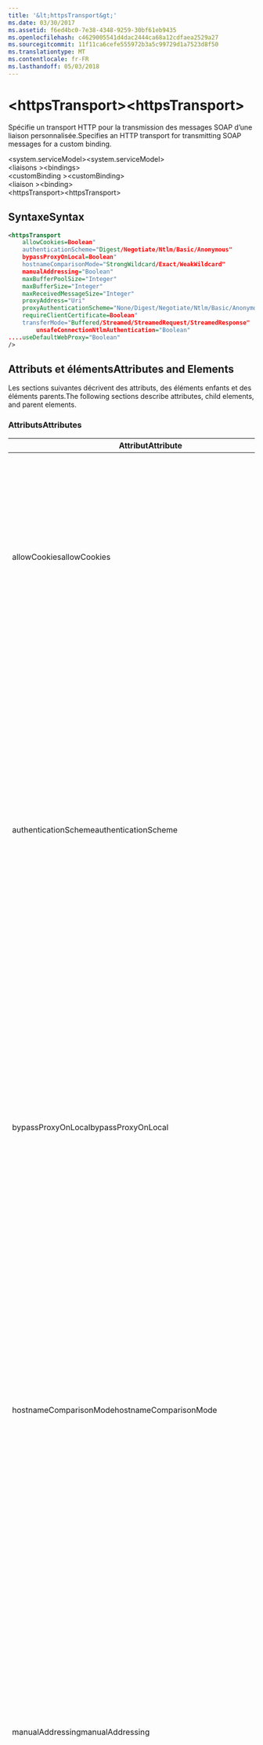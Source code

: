 ```yaml
---
title: '&lt;httpsTransport&gt;'
ms.date: 03/30/2017
ms.assetid: f6ed4bc0-7e38-4348-9259-30bf61eb9435
ms.openlocfilehash: c4629005541d4dac2444ca68a12cdfaea2529a27
ms.sourcegitcommit: 11f11ca6cefe555972b3a5c99729d1a7523d8f50
ms.translationtype: MT
ms.contentlocale: fr-FR
ms.lasthandoff: 05/03/2018
---
```

# <a name="lthttpstransportgt"></a><span data-ttu-id="0d62a-102">&lt;httpsTransport&gt;</span><span class="sxs-lookup"><span data-stu-id="0d62a-102">&lt;httpsTransport&gt;</span></span>
<span data-ttu-id="0d62a-103">Spécifie un transport HTTP pour la transmission des messages SOAP d’une liaison personnalisée.</span><span class="sxs-lookup"><span data-stu-id="0d62a-103">Specifies an HTTP transport for transmitting SOAP messages for a custom binding.</span></span>  
  
 <span data-ttu-id="0d62a-104">\<system.serviceModel></span><span class="sxs-lookup"><span data-stu-id="0d62a-104">\<system.serviceModel></span></span>  
<span data-ttu-id="0d62a-105">\<liaisons ></span><span class="sxs-lookup"><span data-stu-id="0d62a-105">\<bindings></span></span>  
<span data-ttu-id="0d62a-106">\<customBinding ></span><span class="sxs-lookup"><span data-stu-id="0d62a-106">\<customBinding></span></span>  
<span data-ttu-id="0d62a-107">\<liaison ></span><span class="sxs-lookup"><span data-stu-id="0d62a-107">\<binding></span></span>  
<span data-ttu-id="0d62a-108">\<httpsTransport></span><span class="sxs-lookup"><span data-stu-id="0d62a-108">\<httpsTransport></span></span>  
  
## <a name="syntax"></a><span data-ttu-id="0d62a-109">Syntaxe</span><span class="sxs-lookup"><span data-stu-id="0d62a-109">Syntax</span></span>  
  
```xml  
<httpsTransport  
    allowCookies=Boolean"  
    authenticationScheme="Digest/Negotiate/Ntlm/Basic/Anonymous"  
    bypassProxyOnLocal=Boolean"  
    hostnameComparisonMode="StrongWildcard/Exact/WeakWildcard"  
    manualAddressing="Boolean"  
    maxBufferPoolSize="Integer"  
    maxBufferSize="Integer"  
    maxReceivedMessageSize="Integer"  
    proxyAddress="Uri"  
    proxyAuthenticationScheme="None/Digest/Negotiate/Ntlm/Basic/Anonymous"        realm="String"  
    requireClientCertificate=Boolean"  
    transferMode="Buffered/Streamed/StreamedRequest/StreamedResponse"  
        unsafeConnectionNtlmAuthentication="Boolean"  
....useDefaultWebProxy="Boolean"  
/>  
```  
  
## <a name="attributes-and-elements"></a><span data-ttu-id="0d62a-110">Attributs et éléments</span><span class="sxs-lookup"><span data-stu-id="0d62a-110">Attributes and Elements</span></span>  
 <span data-ttu-id="0d62a-111">Les sections suivantes décrivent des attributs, des éléments enfants et des éléments parents.</span><span class="sxs-lookup"><span data-stu-id="0d62a-111">The following sections describe attributes, child elements, and parent elements.</span></span>  
  
### <a name="attributes"></a><span data-ttu-id="0d62a-112">Attributs</span><span class="sxs-lookup"><span data-stu-id="0d62a-112">Attributes</span></span>  
  
|<span data-ttu-id="0d62a-113">Attribut</span><span class="sxs-lookup"><span data-stu-id="0d62a-113">Attribute</span></span>|<span data-ttu-id="0d62a-114">Description</span><span class="sxs-lookup"><span data-stu-id="0d62a-114">Description</span></span>|  
|---------------|-----------------|  
|<span data-ttu-id="0d62a-115">allowCookies</span><span class="sxs-lookup"><span data-stu-id="0d62a-115">allowCookies</span></span>|<span data-ttu-id="0d62a-116">Valeur booléenne qui spécifie si le client accepte les cookies et les propage dans de futures demandes.</span><span class="sxs-lookup"><span data-stu-id="0d62a-116">A Boolean value that specifies whether the client accepts cookies and propagates them on future requests.</span></span> <span data-ttu-id="0d62a-117">La valeur par défaut est `false`.</span><span class="sxs-lookup"><span data-stu-id="0d62a-117">The default is `false`.</span></span><br /><br /> <span data-ttu-id="0d62a-118">Vous pouvez utiliser cet attribut lorsque vous interagissez avec les services Web ASMX qui utilisent des cookies.</span><span class="sxs-lookup"><span data-stu-id="0d62a-118">You can use this attribute when you interact with ASMX Web services that use cookies.</span></span> <span data-ttu-id="0d62a-119">De cette manière, vous avez la certitude que les cookies retournés par le serveur sont automatiquement copiés dans toutes les futures demandes du client pour ce service.</span><span class="sxs-lookup"><span data-stu-id="0d62a-119">In this way, you can be sure that the cookies returned from the server are automatically copied to all future client requests for that service.</span></span>|  
|<span data-ttu-id="0d62a-120">authenticationScheme</span><span class="sxs-lookup"><span data-stu-id="0d62a-120">authenticationScheme</span></span>|<span data-ttu-id="0d62a-121">Spécifie le protocole utilisé pour authentifier des demandes du client qui sont traitées par un écouteur HTTP.</span><span class="sxs-lookup"><span data-stu-id="0d62a-121">Specifies the protocol used to authenticate client requests being processed by an HTTP listener.</span></span> <span data-ttu-id="0d62a-122">Les valeurs valides sont les suivantes :</span><span class="sxs-lookup"><span data-stu-id="0d62a-122">Valid values include the following:</span></span><br /><br /> <span data-ttu-id="0d62a-123">-Digest : Spécifie l’authentification digest.</span><span class="sxs-lookup"><span data-stu-id="0d62a-123">-   Digest: Specifies digest authentication.</span></span><br /><span data-ttu-id="0d62a-124">-Negotiate : Négocie avec le client pour déterminer le schéma d’authentification.</span><span class="sxs-lookup"><span data-stu-id="0d62a-124">-   Negotiate: Negotiates with the client to determine the authentication scheme.</span></span> <span data-ttu-id="0d62a-125">Si le client et le serveur prennent tous les deux en charge Kerberos, ce protocole est utilisé ; sinon, NTLM est utilisé.</span><span class="sxs-lookup"><span data-stu-id="0d62a-125">If both client and server support Kerberos, it is used; otherwise, NTLM is used.</span></span><br /><span data-ttu-id="0d62a-126">-Ntlm : Spécifie l’authentification NTLM.</span><span class="sxs-lookup"><span data-stu-id="0d62a-126">-   Ntlm: Specifies NTLM authentication.</span></span><br /><span data-ttu-id="0d62a-127">-Basic : Spécifie l’authentification de base.</span><span class="sxs-lookup"><span data-stu-id="0d62a-127">-   Basic: Specifies basic authentication.</span></span><br /><span data-ttu-id="0d62a-128">-Anonymous : Spécifie l’authentification anonyme.</span><span class="sxs-lookup"><span data-stu-id="0d62a-128">-   Anonymous: Specifies anonymous authentication.</span></span><br /><br /> <span data-ttu-id="0d62a-129">La valeur par défaut est Anonymous.</span><span class="sxs-lookup"><span data-stu-id="0d62a-129">The default is Anonymous.</span></span> <span data-ttu-id="0d62a-130">Cet attribut est de type <xref:System.Net.AuthenticationSchemes>.</span><span class="sxs-lookup"><span data-stu-id="0d62a-130">This attribute is of type <xref:System.Net.AuthenticationSchemes>.</span></span> <span data-ttu-id="0d62a-131">Cet attribut ne peut être défini qu'une fois.</span><span class="sxs-lookup"><span data-stu-id="0d62a-131">This attribute can only be set once.</span></span>|  
|<span data-ttu-id="0d62a-132">bypassProxyOnLocal</span><span class="sxs-lookup"><span data-stu-id="0d62a-132">bypassProxyOnLocal</span></span>|<span data-ttu-id="0d62a-133">Valeur booléenne qui indique s'il faut ignorer le serveur proxy pour les adresses locales.</span><span class="sxs-lookup"><span data-stu-id="0d62a-133">A Boolean value that indicates whether to bypass the proxy server for local addresses.</span></span> <span data-ttu-id="0d62a-134">La valeur par défaut est `false`.</span><span class="sxs-lookup"><span data-stu-id="0d62a-134">The default is `false`.</span></span><br /><br /> <span data-ttu-id="0d62a-135">Une adresse locale est une adresse sur le réseau local ou l'intranet.</span><span class="sxs-lookup"><span data-stu-id="0d62a-135">A local address is one that is on the local LAN or intranet.</span></span><br /><br /> <span data-ttu-id="0d62a-136">Windows Communication Foundation (WCF) ignore toujours le proxy si l’adresse de service commence par http://localhost.</span><span class="sxs-lookup"><span data-stu-id="0d62a-136">Windows Communication Foundation (WCF) always ignores the proxy if the service address begins with http://localhost.</span></span><br /><br /> <span data-ttu-id="0d62a-137">Utilisez le nom d'hôte plutôt que localhost si vous souhaitez que les clients passent par un proxy lorsqu'ils communiquent avec des services sur le même ordinateur.</span><span class="sxs-lookup"><span data-stu-id="0d62a-137">You should use the host name rather than localhost if you want clients to go through a proxy when talking to services on the same machine.</span></span>|  
|<span data-ttu-id="0d62a-138">hostnameComparisonMode</span><span class="sxs-lookup"><span data-stu-id="0d62a-138">hostnameComparisonMode</span></span>|<span data-ttu-id="0d62a-139">Spécifie le mode de comparaison du nom d'hôte HTTP utilisé pour analyser des URI.</span><span class="sxs-lookup"><span data-stu-id="0d62a-139">Specifies the HTTP hostname comparison mode used to parse URIs.</span></span> <span data-ttu-id="0d62a-140">Les valeurs valides sont :</span><span class="sxs-lookup"><span data-stu-id="0d62a-140">Valid values are,</span></span><br /><br /> <span data-ttu-id="0d62a-141">-StrongWildcard : (« + ») correspond à tous les noms d’hôtes possibles dans le contexte du jeu spécifié, port et un URI relatif.</span><span class="sxs-lookup"><span data-stu-id="0d62a-141">-   StrongWildcard: ("+") matches all possible hostnames in the context of the specified scheme, port and relative URI.</span></span><br /><span data-ttu-id="0d62a-142">-Exact : aucun des caractères génériques</span><span class="sxs-lookup"><span data-stu-id="0d62a-142">-   Exact: no wildcards</span></span><br /><span data-ttu-id="0d62a-143">-WeakWildcard : (« \* ») correspond au nom d’hôte possible dans le contexte de schéma spécifié, le port et l’Initiated relatif qui n’ont pas été trouvées explicitement ou via un mécanisme générique fort.</span><span class="sxs-lookup"><span data-stu-id="0d62a-143">-   WeakWildcard: ("\*") matches all possible hostname in the context of the specified scheme, port and relative UIR that have not been matched explicitly or through the strong wildcard mechanism.</span></span><br /><br /> <span data-ttu-id="0d62a-144">La valeur par défaut est StrongWildcard.</span><span class="sxs-lookup"><span data-stu-id="0d62a-144">The default is StrongWildcard.</span></span> <span data-ttu-id="0d62a-145">Cet attribut est de type `System.ServiceModel.HostnameComparison`.</span><span class="sxs-lookup"><span data-stu-id="0d62a-145">This attribute is of type `System.ServiceModel.HostnameComparison`.</span></span>|  
|<span data-ttu-id="0d62a-146">manualAddressing</span><span class="sxs-lookup"><span data-stu-id="0d62a-146">manualAddressing</span></span>|<span data-ttu-id="0d62a-147">Valeur booléenne qui permet à l'utilisateur de prendre le contrôle de l'adressage de message.</span><span class="sxs-lookup"><span data-stu-id="0d62a-147">A Boolean value that enables the user to take control of message addressing.</span></span> <span data-ttu-id="0d62a-148">Cette propriété est utilisée habituellement dans les scénarios de routeur, dans lesquels l'application choisit à quelle destination envoyer un message.</span><span class="sxs-lookup"><span data-stu-id="0d62a-148">This property is usually used in router scenarios, where the application determines which one of several destinations to send a message to.</span></span><br /><br /> <span data-ttu-id="0d62a-149">Si cette propriété a la valeur `true`, le canal suppose que le message a déjà été adressé et n'y ajoute aucune information supplémentaire.</span><span class="sxs-lookup"><span data-stu-id="0d62a-149">When set to `true`, the channel assumes the message has already been addressed and does not add any additional information to it.</span></span> <span data-ttu-id="0d62a-150">L'utilisateur peut adresser ensuite individuellement chaque message.</span><span class="sxs-lookup"><span data-stu-id="0d62a-150">The user can then address every message individually.</span></span><br /><br /> <span data-ttu-id="0d62a-151">Si cette propriété a la valeur `false`, le mécanisme d'adressage Windows Communication Foundation (WCF) par défaut crée automatiquement des adresses pour tous les messages.</span><span class="sxs-lookup"><span data-stu-id="0d62a-151">When set to `false`, the default Windows Communication Foundation (WCF) addressing mechanism automatically creates addresses for all messages.</span></span><br /><br /> <span data-ttu-id="0d62a-152">La valeur par défaut est `false`.</span><span class="sxs-lookup"><span data-stu-id="0d62a-152">The default is `false`.</span></span>|  
|<span data-ttu-id="0d62a-153">maxBufferPoolSize</span><span class="sxs-lookup"><span data-stu-id="0d62a-153">maxBufferPoolSize</span></span>|<span data-ttu-id="0d62a-154">Entier positif indiquant la taille maximale du pool de mémoires tampons.</span><span class="sxs-lookup"><span data-stu-id="0d62a-154">A positive integer that specifies the maximum size of the buffer pool.</span></span> <span data-ttu-id="0d62a-155">La valeur par défaut est 524288.</span><span class="sxs-lookup"><span data-stu-id="0d62a-155">The default is 524288.</span></span><br /><br /> <span data-ttu-id="0d62a-156">De nombreux éléments de WCF utilisent des mémoires tampons.</span><span class="sxs-lookup"><span data-stu-id="0d62a-156">Many parts of WCF use buffers.</span></span> <span data-ttu-id="0d62a-157">La création et la destruction des mémoires tampons à chaque utilisation sont chères, tout comme leur nettoyage.</span><span class="sxs-lookup"><span data-stu-id="0d62a-157">Creating and destroying buffers each time they are used is expensive, and garbage collection for buffers is also expensive.</span></span> <span data-ttu-id="0d62a-158">Avec les pools de mémoires tampons, vous pouvez prendre une mémoire tampon du pool, l'utiliser et la retourner au pool une fois que vous avez terminé.</span><span class="sxs-lookup"><span data-stu-id="0d62a-158">With buffer pools, you can take a buffer from the pool, use it, and return it to the pool once you are done.</span></span> <span data-ttu-id="0d62a-159">Ainsi, la surcharge de la création et de la destruction des mémoires tampons est évitée.</span><span class="sxs-lookup"><span data-stu-id="0d62a-159">Thus the overhead in creating and destroying buffers is avoided.</span></span>|  
|<span data-ttu-id="0d62a-160">maxBufferSize</span><span class="sxs-lookup"><span data-stu-id="0d62a-160">maxBufferSize</span></span>|<span data-ttu-id="0d62a-161">Entier positif qui spécifie la taille maximale de la mémoire tampon.</span><span class="sxs-lookup"><span data-stu-id="0d62a-161">A positive integer that specifies the maximum size of the buffer.</span></span> <span data-ttu-id="0d62a-162">La valeur par défaut est 524 288.</span><span class="sxs-lookup"><span data-stu-id="0d62a-162">The default is 524288</span></span>|  
|<span data-ttu-id="0d62a-163">maxReceivedMessageSize</span><span class="sxs-lookup"><span data-stu-id="0d62a-163">maxReceivedMessageSize</span></span>|<span data-ttu-id="0d62a-164">Entier positif qui spécifie la taille de message maximale autorisée pouvant être reçue.</span><span class="sxs-lookup"><span data-stu-id="0d62a-164">A positive integer that specifies the maximum allowable message size that can be received.</span></span> <span data-ttu-id="0d62a-165">La valeur par défaut est 65536.</span><span class="sxs-lookup"><span data-stu-id="0d62a-165">The default is 65536.</span></span>|  
|<span data-ttu-id="0d62a-166">proxyAddress</span><span class="sxs-lookup"><span data-stu-id="0d62a-166">proxyAddress</span></span>|<span data-ttu-id="0d62a-167">URI qui spécifie l'adresse du proxy HTTP.</span><span class="sxs-lookup"><span data-stu-id="0d62a-167">A URI that specifies the address of the HTTP proxy.</span></span> <span data-ttu-id="0d62a-168">Si `useSystemWebProxy` est `true`, ce paramètre doit avoir la valeur `null`.</span><span class="sxs-lookup"><span data-stu-id="0d62a-168">If `useSystemWebProxy` is `true`, this setting must be `null`.</span></span> <span data-ttu-id="0d62a-169">La valeur par défaut est `null`.</span><span class="sxs-lookup"><span data-stu-id="0d62a-169">The default is `null`.</span></span>|  
|<span data-ttu-id="0d62a-170">proxyAuthenticationScheme</span><span class="sxs-lookup"><span data-stu-id="0d62a-170">proxyAuthenticationScheme</span></span>|<span data-ttu-id="0d62a-171">Spécifie le protocole utilisé pour l'authentification des demandes du client qui sont traitées par un proxy HTTP.</span><span class="sxs-lookup"><span data-stu-id="0d62a-171">Specifies the protocol used for authenticating client requests being processed by an HTTP proxy.</span></span> <span data-ttu-id="0d62a-172">Les valeurs valides sont les suivantes :</span><span class="sxs-lookup"><span data-stu-id="0d62a-172">Valid values include the following:</span></span><br /><br /> <span data-ttu-id="0d62a-173">-None : Aucune authentification n’est effectuée.</span><span class="sxs-lookup"><span data-stu-id="0d62a-173">-   None: No authentication is performed.</span></span><br /><span data-ttu-id="0d62a-174">-Digest : Spécifie l’authentification digest.</span><span class="sxs-lookup"><span data-stu-id="0d62a-174">-   Digest: Specifies digest authentication.</span></span><br /><span data-ttu-id="0d62a-175">-Negotiate : Négocie avec le client pour déterminer le schéma d’authentification.</span><span class="sxs-lookup"><span data-stu-id="0d62a-175">-   Negotiate: Negotiates with the client to determine the authentication scheme.</span></span> <span data-ttu-id="0d62a-176">Si le client et le serveur prennent tous les deux en charge Kerberos, ce protocole est utilisé ; sinon, NTLM est utilisé.</span><span class="sxs-lookup"><span data-stu-id="0d62a-176">If both client and server support Kerberos, it is used; otherwise, NTLM is used.</span></span><br /><span data-ttu-id="0d62a-177">-Ntlm : Spécifie l’authentification NTLM.</span><span class="sxs-lookup"><span data-stu-id="0d62a-177">-   Ntlm: Specifies NTLM authentication.</span></span><br /><span data-ttu-id="0d62a-178">-Basic : Spécifie l’authentification de base.</span><span class="sxs-lookup"><span data-stu-id="0d62a-178">-   Basic: Specifies basic authentication.</span></span><br /><span data-ttu-id="0d62a-179">-Anonymous : Spécifie l’authentification anonyme.</span><span class="sxs-lookup"><span data-stu-id="0d62a-179">-   Anonymous: Specifies anonymous authentication.</span></span><br /><span data-ttu-id="0d62a-180">-IntegratedWindowsAuthentication : Spécifie l’authentification Windows.</span><span class="sxs-lookup"><span data-stu-id="0d62a-180">-   IntegratedWindowsAuthentication: Specifies Windows authentication.</span></span><br /><br /> <span data-ttu-id="0d62a-181">La valeur par défaut est Anonymous.</span><span class="sxs-lookup"><span data-stu-id="0d62a-181">The default is Anonymous.</span></span> <span data-ttu-id="0d62a-182">Cet attribut est de type <xref:System.Net.AuthenticationSchemes>.</span><span class="sxs-lookup"><span data-stu-id="0d62a-182">This attribute is of type <xref:System.Net.AuthenticationSchemes>.</span></span>|  
|<span data-ttu-id="0d62a-183">realm</span><span class="sxs-lookup"><span data-stu-id="0d62a-183">realm</span></span>|<span data-ttu-id="0d62a-184">Chaîne qui spécifie le domaine à utiliser sur le proxy/serveur.</span><span class="sxs-lookup"><span data-stu-id="0d62a-184">A string that specifies the realm to use on the proxy/server.</span></span> <span data-ttu-id="0d62a-185">La valeur par défaut est une chaîne vide.</span><span class="sxs-lookup"><span data-stu-id="0d62a-185">The default is an empty string.</span></span><br /><br /> <span data-ttu-id="0d62a-186">Les serveurs utilisent des domaines pour partitionner des ressources protégées.</span><span class="sxs-lookup"><span data-stu-id="0d62a-186">Servers use realms to partition protected resources.</span></span> <span data-ttu-id="0d62a-187">Chaque partition peut posséder son propre schéma d'authentification et/ou sa base de données d'autorisation.</span><span class="sxs-lookup"><span data-stu-id="0d62a-187">Each partition can have its own authentication scheme and/or authorization database.</span></span> <span data-ttu-id="0d62a-188">Les domaines sont utilisés uniquement pour les authentifications Digest et de base.</span><span class="sxs-lookup"><span data-stu-id="0d62a-188">Realms are used only for basic and digest authentication.</span></span> <span data-ttu-id="0d62a-189">Lorsqu'un client est correctement authentifié, l'authentification est valide pour toutes les ressources contenues dans un domaine donné.</span><span class="sxs-lookup"><span data-stu-id="0d62a-189">After a client successfully authenticates, the authentication is valid for all resources in a given realm.</span></span> <span data-ttu-id="0d62a-190">Pour obtenir une description détaillée des domaines, consultez la RFC 2617 à http://www.ietf.org.</span><span class="sxs-lookup"><span data-stu-id="0d62a-190">For a detailed description of realms, see RFC 2617 at http://www.ietf.org.</span></span>|  
|<span data-ttu-id="0d62a-191">requireClientCertificate</span><span class="sxs-lookup"><span data-stu-id="0d62a-191">requireClientCertificate</span></span>|<span data-ttu-id="0d62a-192">Valeur booléenne qui spécifie si le serveur impose que le client fournisse un certificat client dans le cadre du protocole de transfert HTTPS.</span><span class="sxs-lookup"><span data-stu-id="0d62a-192">A Boolean value that specifies if the server requires the client to provide a client certificate as part of the HTTPS handshake.</span></span> <span data-ttu-id="0d62a-193">La valeur par défaut est `false`.</span><span class="sxs-lookup"><span data-stu-id="0d62a-193">The default is `false`.</span></span>|  
|<span data-ttu-id="0d62a-194">transferMode</span><span class="sxs-lookup"><span data-stu-id="0d62a-194">transferMode</span></span>|<span data-ttu-id="0d62a-195">Spécifie si les messages sont mis en mémoire tampon ou transmis en continu ou s'il s'agit d'une demande ou d'une réponse.</span><span class="sxs-lookup"><span data-stu-id="0d62a-195">Specifies whether messages are buffered or streamed or a request or response.</span></span> <span data-ttu-id="0d62a-196">Les valeurs valides sont les suivantes :</span><span class="sxs-lookup"><span data-stu-id="0d62a-196">Valid values include the following:</span></span><br /><br /> <span data-ttu-id="0d62a-197">-Mis en mémoire tampon : Les messages de demande et de réponse sont mis en mémoire tampon.</span><span class="sxs-lookup"><span data-stu-id="0d62a-197">-   Buffered: The request and response messages are buffered.</span></span><br /><span data-ttu-id="0d62a-198">-Transmis en continu : Les messages de demande et de réponse sont transmis en continu.</span><span class="sxs-lookup"><span data-stu-id="0d62a-198">-   Streamed: The request and response messages are streamed.</span></span><br /><span data-ttu-id="0d62a-199">-StreamedRequest : Le message de demande est transmis en continu et le message de réponse est mis en mémoire tampon.</span><span class="sxs-lookup"><span data-stu-id="0d62a-199">-   StreamedRequest: The request message is streamed and the response message is buffered.</span></span><br /><span data-ttu-id="0d62a-200">-StreamedResponse : Le message de demande est mis en mémoire tampon et le message de réponse est transmis en continu.</span><span class="sxs-lookup"><span data-stu-id="0d62a-200">-   StreamedResponse: The request message is buffered and the response message is streamed.</span></span><br /><br /> <span data-ttu-id="0d62a-201">La valeur par défaut est Buffered.</span><span class="sxs-lookup"><span data-stu-id="0d62a-201">The default is Buffered.</span></span> <span data-ttu-id="0d62a-202">Cet attribut est de type <xref:System.ServiceModel.TransferMode>.</span><span class="sxs-lookup"><span data-stu-id="0d62a-202">This attribute is of type <xref:System.ServiceModel.TransferMode>.</span></span>|  
|<span data-ttu-id="0d62a-203">unsafeConnectionNtlmAuthentication</span><span class="sxs-lookup"><span data-stu-id="0d62a-203">unsafeConnectionNtlmAuthentication</span></span>|<span data-ttu-id="0d62a-204">Valeur booléenne qui spécifie si le partage de connexion potentiellement dangereux est activé sur le serveur.</span><span class="sxs-lookup"><span data-stu-id="0d62a-204">A Boolean value that specifies whether Unsafe Connection Sharing is enabled on the server.</span></span> <span data-ttu-id="0d62a-205">La valeur par défaut est `false`.</span><span class="sxs-lookup"><span data-stu-id="0d62a-205">The default is `false`.</span></span> <span data-ttu-id="0d62a-206">S'il est activé, l'authentification NTLM est exécutée une fois sur chaque connexion TCP.</span><span class="sxs-lookup"><span data-stu-id="0d62a-206">If enabled, NTLM authentication is performed once on each TCP connection.</span></span>|  
|<span data-ttu-id="0d62a-207">useDefaultWebProxy</span><span class="sxs-lookup"><span data-stu-id="0d62a-207">useDefaultWebProxy</span></span>|<span data-ttu-id="0d62a-208">Valeur booléenne qui spécifie si les paramètres proxy à l'échelle de l'ordinateur sont utilisés plutôt que ceux spécifiques à l'utilisateur.</span><span class="sxs-lookup"><span data-stu-id="0d62a-208">A Boolean value that specifies whether the machine-wide proxy settings are used rather than the user specific settings.</span></span> <span data-ttu-id="0d62a-209">La valeur par défaut est `true`.</span><span class="sxs-lookup"><span data-stu-id="0d62a-209">The default is `true`.</span></span>|  
  
### <a name="child-elements"></a><span data-ttu-id="0d62a-210">Éléments enfants</span><span class="sxs-lookup"><span data-stu-id="0d62a-210">Child Elements</span></span>  
 <span data-ttu-id="0d62a-211">Aucun.</span><span class="sxs-lookup"><span data-stu-id="0d62a-211">None.</span></span>  
  
### <a name="parent-elements"></a><span data-ttu-id="0d62a-212">Éléments parents</span><span class="sxs-lookup"><span data-stu-id="0d62a-212">Parent Elements</span></span>  
  
|<span data-ttu-id="0d62a-213">Élément</span><span class="sxs-lookup"><span data-stu-id="0d62a-213">Element</span></span>|<span data-ttu-id="0d62a-214">Description</span><span class="sxs-lookup"><span data-stu-id="0d62a-214">Description</span></span>|  
|-------------|-----------------|  
|[<span data-ttu-id="0d62a-215">\<liaison ></span><span class="sxs-lookup"><span data-stu-id="0d62a-215">\<binding></span></span>](../../../../../docs/framework/misc/binding.md)|<span data-ttu-id="0d62a-216">Définit toutes les fonctions de liaison d’une liaison personnalisée.</span><span class="sxs-lookup"><span data-stu-id="0d62a-216">Defines all binding capabilities of the custom binding.</span></span>|  
  
## <a name="remarks"></a><span data-ttu-id="0d62a-217">Notes</span><span class="sxs-lookup"><span data-stu-id="0d62a-217">Remarks</span></span>  
 <span data-ttu-id="0d62a-218">L'élément `httpsTransport` constitue le point de départ pour créer une liaison personnalisée qui implémente le protocole de transport HTTPS.</span><span class="sxs-lookup"><span data-stu-id="0d62a-218">The `httpsTransport` element is the starting point for creating a custom binding that implements the HTTPS transport protocol.</span></span> <span data-ttu-id="0d62a-219">HTTPS est le principal transport utilisé à des fins d'interopérabilité sécurisée.</span><span class="sxs-lookup"><span data-stu-id="0d62a-219">HTTPS is the primary transport used for secure interoperability purposes.</span></span> <span data-ttu-id="0d62a-220">HTTPS est pris en charge par Windows Communication Foundation (WCF) pour garantir l’interopérabilité avec d’autres piles de services Web.</span><span class="sxs-lookup"><span data-stu-id="0d62a-220">HTTPS is supported by the Windows Communication Foundation (WCF) to ensure interoperability with other Web services stacks.</span></span>  
  
## <a name="see-also"></a><span data-ttu-id="0d62a-221">Voir aussi</span><span class="sxs-lookup"><span data-stu-id="0d62a-221">See Also</span></span>  
 <xref:System.ServiceModel.Configuration.HttpsTransportElement>  
 <xref:System.ServiceModel.Channels.HttpsTransportBindingElement>  
 <xref:System.ServiceModel.Channels.TransportBindingElement>  
 <xref:System.ServiceModel.Channels.CustomBinding>  
 [<span data-ttu-id="0d62a-222">Transports</span><span class="sxs-lookup"><span data-stu-id="0d62a-222">Transports</span></span>](../../../../../docs/framework/wcf/feature-details/transports.md)  
 [<span data-ttu-id="0d62a-223">Choix d’un transport</span><span class="sxs-lookup"><span data-stu-id="0d62a-223">Choosing a Transport</span></span>](../../../../../docs/framework/wcf/feature-details/choosing-a-transport.md)  
 [<span data-ttu-id="0d62a-224">Liaisons</span><span class="sxs-lookup"><span data-stu-id="0d62a-224">Bindings</span></span>](../../../../../docs/framework/wcf/bindings.md)  
 [<span data-ttu-id="0d62a-225">Extension de liaisons</span><span class="sxs-lookup"><span data-stu-id="0d62a-225">Extending Bindings</span></span>](../../../../../docs/framework/wcf/extending/extending-bindings.md)  
 [<span data-ttu-id="0d62a-226">Liaisons personnalisées</span><span class="sxs-lookup"><span data-stu-id="0d62a-226">Custom Bindings</span></span>](../../../../../docs/framework/wcf/extending/custom-bindings.md)  
 [<span data-ttu-id="0d62a-227">\<customBinding></span><span class="sxs-lookup"><span data-stu-id="0d62a-227">\<customBinding></span></span>](../../../../../docs/framework/configure-apps/file-schema/wcf/custombinding.md)
